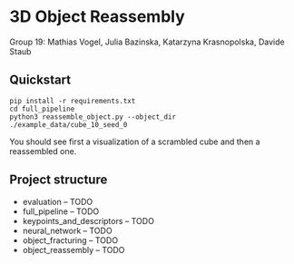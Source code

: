 # 3D Object Reassembly
Group 19: Mathias Vogel, Julia Bazinska, Katarzyna Krasnopolska, Davide Staub

## Quickstart

```
pip install -r requirements.txt
cd full_pipeline
python3 reassemble_object.py --object_dir ./example_data/cube_10_seed_0
```

You should see first a visualization of a scrambled cube and then a reassembled one.

## Project structure
- evaluation – TODO
- full_pipeline – TODO
- keypoints_and_descriptors – TODO
- neural_network – TODO
- object_fracturing – TODO
- object_reassembly – TODO

  



